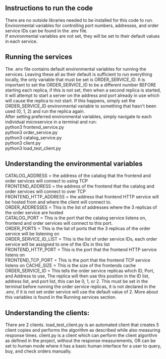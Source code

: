 ## Instructions to run the code 

There are no outside libraries needed to be installed for this code to run.  
Environmental variables for controlling port numbers, addresses, and order service IDs can be found in the .env file.  
If environmental variables are not set, they will be set to their default values in each service.   

## Running the services  
The .env file contains default environmental variables for running the services. Leaving these all as their default is sufficient to run everything locally, the only variable that must be set is ORDER_SERVICE_ID. It is important to set the ORDER_SERVICE_ID to be a different number BEFORE starting each replica, if this is not set, then when a second replica is started, it will attempt to start a server on the address and port already in use which will cause the replica to not start. If this happens, simply set the ORDER_SERVICE_ID environmental variable to something that hasn't been used (0, 1, 2) and run the replica again.  
After setting preferred environmental variables, simply navigate to each individual microservice in a terminal and run:  
python3 frontend_service.py  
python3 order_service.py  
python3 catalog_service.py  
python3 client.py  
python3 load_test_client.py  

## Understanding the environmental variables  
CATALOG_ADDRESS = the address of the catalog that the frontend and order services will connect to using TCP  
FRONTEND_ADDRESS =  the address of the frontend that the catalog and order services will connect to over TCP   
FRONTEND_HTTP_ADDRESS = the address that frontend HTTP service will be hosted from and where the client will connect to.   
ORDER_ADDRESSES = This is the list of addresses where the 3 replicas of the order service are hosted  
CATALOG_PORT = This is the port that the catalog service listens on, frontend and order services will connect to this port.    
ORDER_PORTS = This is the list of ports that the 3 replicas of the order service will be listening on  
ORDER_SERVICE_ID_LIST = This is the list of order service IDs, each order service will be assigned to one of the IDs in this list  
FRONTEND_HTTP_PORT = This is the port that the frontend HTTP service listens on  
FRONTEND_TCP_PORT = This is the port that the frontend TCP service listens on 
CACHE_SIZE = This is the size of the frontends cache  
ORDER_SERVICE_ID = This tells the order service replicas which ID, Port, and Address to use, The replica will then use this position in the ID list, address list, and port list, this can be 0, 1, or 2. This must be set in the terminal before running the order service replicas, it is not declared in the .env, if it is not set order service will use the default value of 2. More about this variables is found in the Running services section. 

## Understanding the clients:  
There are 2 clients. load_test_client.py is an automated client that creates 5 client copies and performs the algorithm as described while also measuring response times. client.py is a client which can perform the client algorithm as defined in the project, without the response measurements, OR can be set to human mode where it has a basic human interface for a user to query, buy, and check orders manually.

